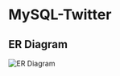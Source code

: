 # MySQL-Twitter

## ER Diagram

![ER Diagram](https://res.cloudinary.com/duuconncq/image/upload/v1621619796/ER_Twitter_vhcpnb.png)

